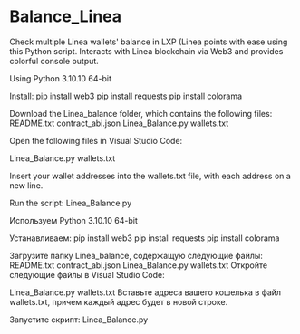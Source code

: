 # Balance_Linea
Check multiple Linea wallets' balance in LXP (Linea points with ease using this Python script. Interacts with Linea blockchain via Web3 and provides colorful console output.

Using
Python 3.10.10 64-bit

Install:
pip install web3
pip install requests
pip install colorama

Download the Linea_balance folder, which contains the following files:
README.txt
contract_abi.json
Linea_Balance.py
wallets.txt

Open the following files in Visual Studio Code:

Linea_Balance.py
wallets.txt

Insert your wallet addresses into the wallets.txt file, with each address on a new line.

Run the script: Linea_Balance.py


Используем 
Python 3.10.10 64-bit

Устанавливаем:
pip install web3
pip install requests
pip install colorama

Загрузите папку Linea_balance, содержащую следующие файлы:
README.txt
contract_abi.json
Linea_Balance.py
wallets.txt
Откройте следующие файлы в Visual Studio Code:

Linea_Balance.py
wallets.txt
Вставьте адреса вашего кошелька в файл wallets.txt, причем каждый адрес будет в новой строке.

Запустите скрипт: Linea_Balance.py




